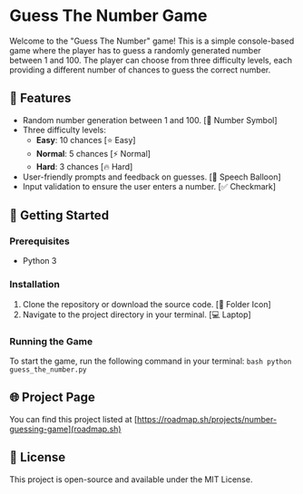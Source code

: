 # Guess The Number Game

Welcome to the "Guess The Number" game! This is a simple console-based game where the player has to guess a randomly generated number between 1 and 100. The player can choose from three difficulty levels, each providing a different number of chances to guess the correct number.

## 📌 Features

- Random number generation between 1 and 100. [🔢 Number Symbol]
- Three difficulty levels:
  - **Easy**: 10 chances [⭐ Easy]
  - **Normal**: 5 chances [⚡ Normal]
  - **Hard**: 3 chances [🔥 Hard]
- User-friendly prompts and feedback on guesses. [💬 Speech Balloon]
- Input validation to ensure the user enters a number. [✅ Checkmark]

## 🚀 Getting Started

### Prerequisites

- Python 3

### Installation

1. Clone the repository or download the source code. [📂 Folder Icon]
2. Navigate to the project directory in your terminal. [💻 Laptop]

### Running the Game

To start the game, run the following command in your terminal:
    ```bash
    python guess_the_number.py
    ```

## 🌐 Project Page
You can find this project listed at [https://roadmap.sh/projects/number-guessing-game](roadmap.sh)

## 📄 License
This project is open-source and available under the MIT License.

